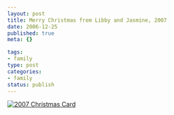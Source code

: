 ```yaml
--- 
layout: post
title: Merry Christmas from Libby and Jasmine, 2007
date: 2006-12-25
published: true
meta: {}

tags: 
- family
type: post
categories: 
- family
status: publish
---
```



[![2007 Christmas Card](http://media.eick.us/2011/05/307252897_42523f95b4_m.jpg)](http://www.flickr.com/photos/19429588@N00/307252897/ "2007 Christmas Card")

